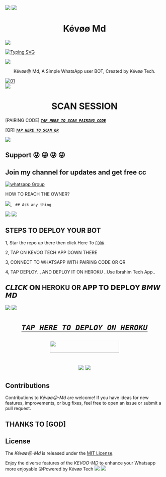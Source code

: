 <a><img src='https://i.imgur.com/LyHic3i.gif'/></a>
<a><img src='https://i.imgur.com/LyHic3i.gif'/></a>
 <h1 align="center"> Kévøø Md </h1>


<a><img src='https://i.imgur.com/LyHic3i.gif'/></a>
      
[![Typing SVG](https://readme-typing-svg.herokuapp.com?font=Rockstar-ExtraBold&color=blue&lines=Thank+you+for+choosing+KEVOO-MD)](https://git.io/typing-svg)

<a><img src='https://i.imgur.com/LyHic3i.gif'/></a>
 
<p align="center"> Kévøø😜 Md, A Simple WhatsApp user BOT, Created by Kévøø Tech.
</p>
<p align="center">


  <a href="https://ibb.co/N6NMDtn"><img src="https://telegra.ph/file/88ad273e040f262fe69ad.jpg" alt="01" border="0" /></a>                     
<a><img src='https://i.imgur.com/LyHic3i.gif'/></a>
 <h1 align="center">  SCAN SESSION </h1>
 

[PAIRING CODE]  ***[`TAP HERE TO SCAN PAIRING CODE`](https://bmw-code-app-c1168f4953cd.herokuapp.com/pair)***


  
 [QR] ***[`TAP HERE TO SCAN QR`](https://bmw-code-app-c1168f4953cd.herokuapp.com/qr)***


<a><img src='https://i.imgur.com/LyHic3i.gif'/></a>
## Support 😜 😜 😜 😜
## Join my channel for updates and get free cc
<a href="https://whatsapp.com/channel/0029VaauR3bIHphNVGavRg2O">
    <img alt="whatsapp Group" src="https://chat.whatsapp.com/BZmwl30gccmGYushBf9dc3" />
  </a>
</p>


HOW TO REACH THE OWNER? 
 
   
   <a href="https://wa.me/255694854739">
    <img src="https://img.shields.io/badge/WhatsApp-25D366?style=for-the-badge&logo=whatsapp&logoColor=black" />
  </a>&nbsp;&nbsp;
   <a

    ## Ask any thing
<a><img src='https://i.imgur.com/LyHic3i.gif'/></a>
<a><img src='https://i.imgur.com/LyHic3i.gif'/></a>

## STEPS TO DEPLOY YOUR BOT


1, Star the repo up there then click Here To  [`FORK`](https://github.com/kevoomedia/K-v--Md.git)

2, TAP ON KEVOO TECH APP DOWN THERE



3, CONNECT TO WHATSAPP WITH PAIRING CODE OR QR



4, TAP DEPLOY.., AND DEPLOY IT ON HEROKU ..Use Ibrahim Tech App..

## 𝘾𝙇𝙄𝘾𝙆 𝗢𝗡 HEROKU OR 𝗔𝗣𝗣 𝗧𝗢 𝗗𝗘𝗣𝗟𝗢𝗬  𝘽𝙈𝙒 𝙈𝘿

<a><img src='https://i.imgur.com/LyHic3i.gif'/></a>
<a><img src='https://i.imgur.com/LyHic3i.gif'/></a>

 <h1 align="center">

  ***[`TAP HERE TO DEPLOY ON HEROKU`](https://dashboard.heroku.com/new?template=https://github.com/kevoomedia/K-v--Md)***







  ***<p align="center"><a href="https://bmw-code-app-c1168f4953cd.herokuapp.com/">
 <img src="https://img.shields.io/badge/TAP%20HERE%20TO%20OPEN%20KEVOO%20TECH%20APP-Yellow?style=for-the-badge&logo=bmw" width="220" height="38.45"/></a></p>***



<a><img src='https://i.imgur.com/LyHic3i.gif'/></a>
<a><img src='https://i.imgur.com/LyHic3i.gif'/></a>
   
  




## Contributions


Contributions to *Kévøø😜-Md* are welcome! If you have ideas for new features, improvements, or bug fixes, feel free to open an issue or submit a pull request.
## THANKS TO [GOD]

## License

The *Kévøø😜-Md* is released under the [MIT License](https://opensource.org/licenses/MIT).

Enjoy the diverse features of the *KEVOO-MD*  to enhance your Whatsapp more enjoyable
😜Powered by Kévøø Tech
<a><img src='https://i.imgur.com/LyHic3i.gif'/></a>
<a><img src='https://i.imgur.com/LyHic3i.gif'/></a>
